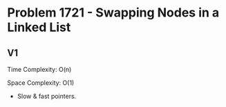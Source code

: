 # Problem 1721 - Swapping Nodes in a Linked List

## V1

Time Complexity: O(n)

Space Complexity: O(1)

- Slow & fast pointers.
